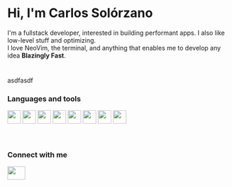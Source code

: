 # Hi, I'm Carlos Solórzano
I'm a fullstack developer, interested in building performant apps. I also like low-level stuff and optimizing.
<br/>
I love NeoVim, the terminal, and anything that enables me to develop any idea **Blazingly Fast**.

#
asdfasdf
### Languages and tools




<div style="display flex; gap: 2rem">
  <img style ="width: 30px; "  src="https://cdn.jsdelivr.net/gh/devicons/devicon@latest/icons/go/go-original-wordmark.svg"/>
  <img style ="width: 30px; "  src="https://cdn.jsdelivr.net/gh/devicons/devicon@latest/icons/python/python-original.svg" />
  <img style ="width: 30px; "  src="https://cdn.jsdelivr.net/gh/devicons/devicon/icons/typescript/typescript-plain.svg" />
  <img style ="width: 30px; "  src="https://cdn.jsdelivr.net/gh/devicons/devicon/icons/nodejs/nodejs-plain-wordmark.svg" />
  <img style ="width: 30px; "  src="https://cdn.jsdelivr.net/gh/devicons/devicon/icons/git/git-original.svg" />
  <img style ="width: 30px; "  src="https://cdn.jsdelivr.net/gh/devicons/devicon/icons/githubactions/githubactions-plain.svg" />
  <img style ="width: 30px; "  src="https://cdn.jsdelivr.net/gh/devicons/devicon/icons/react/react-original.svg" />
      <img style ="width: 30px; "  src="https://cdn.jsdelivr.net/gh/devicons/devicon/icons/tailwindcss/tailwindcss-original.svg" />


</div>



<br />

#

### Connect with me
<p align="left">
<a href="https://www.linkedin.com/in/carlos-solorzano-cerdas-69797126b/" target="blank"><img align="center" src="https://cdn.jsdelivr.net/gh/devicons/devicon@latest/icons/linkedin/linkedin-original.svg" alt="" height="30" width="40" /></a>
</p>
